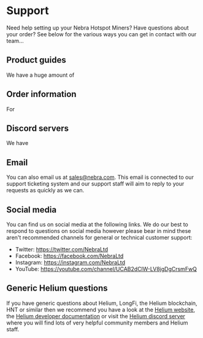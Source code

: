 # Support

Need help setting up your Nebra Hotspot Miners? Have questions about your order? See below for the various ways you can get in contact with our team...

## Product guides

We have a huge amount of

## Order information

For

## Discord servers

We have

## Email

You can also email us at [sales@nebra.com](mailto:sales@nebra.com). This email is connected to our support ticketing system and our support staff will aim to reply to your requests as quickly as we can.

## Social media

You can find us on social media at the following links. We do our best to respond to questions on social media however please bear in mind these aren't recommended channels for general or technical customer support:
- Twitter: https://twitter.com/NebraLtd
- Facebook: https://facebook.com/NebraLtd
- Instagram: https://instagram.com/NebraLtd
- YouTube: https://youtube.com/channel/UCAB2dClW-LV8jgDgCrsmFwQ

## Generic Helium questions

If you have generic questions about Helium, LongFi, the Helium blockchain, HNT or similar then we recommend you have a look at the [Helium website](https://www.helium.com/), the [Helium developer documentation](https://developer.helium.com/) or visit the [Helium discord server](https://discord.gg/helium) where you will find lots of very helpful community members and Helium staff.
